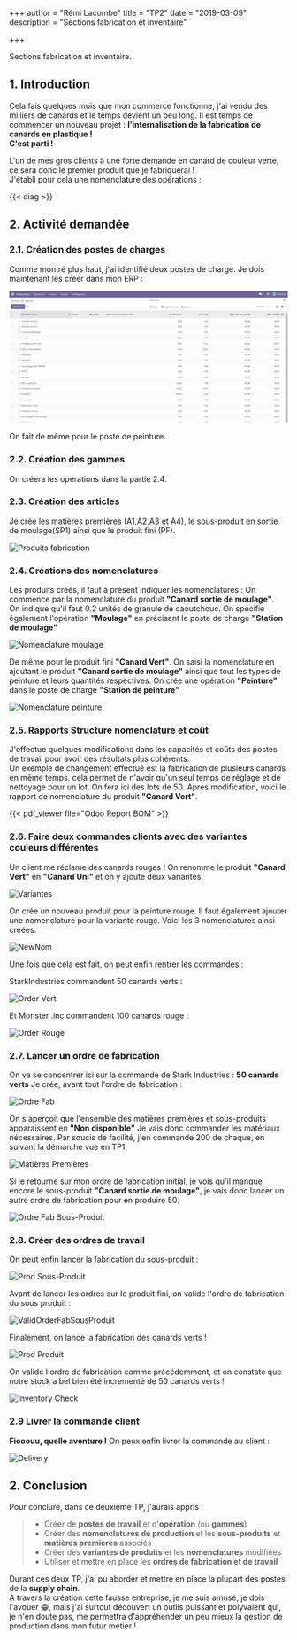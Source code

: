 +++
author = "Rémi Lacombe"
title = "TP2"
date = "2019-03-09"
description = "Sections fabrication et inventaire"

+++

Sections fabrication et inventaire.
<!--more-->

## 1. Introduction

Cela fais quelques mois que mon commerce fonctionne, j'ai vendu des milliers de canards et le temps devient un peu long. Il est temps de commencer un nouveau projet : **l'internalisation de la fabrication de canards en plastique !**  
**C'est parti !**

L'un de mes gros clients à une forte demande en canard de couleur verte, ce sera donc le premier produit que je fabriquerai !  
J'établi pour cela une nomenclature des opérations :  

{{< diag >}}

## 2. Activité demandée

### 2.1. Création des postes de charges

Comme montré plus haut, j'ai identifié deux postes de charge. Je dois maintenant les créer dans mon ERP :

![Poste de moulage](././PosteDeTravail.gif)

On fait de même pour le poste de peinture.

### 2.2. Création des gammes

On créera les opérations dans la partie 2.4.

### 2.3. Création des articles

Je crée les matières premières (A1,A2,A3 et A4), le sous-produit en sortie de moulage(SP1) ainsi que le produit fini (PF).

![Produits fabrication](/ProduitsFabrication.gif)

### 2.4. Créations des nomenclatures

Les produits créés, il faut à présent indiquer les nomenclatures :
On commence par la nomenclature du produit **"Canard sortie de moulage"**.  
On indique qu'il faut 0.2 unités de granule de caoutchouc. On spécifie également l'opération **"Moulage"** en précisant le poste de charge **"Station de moulage"**

![Nomenclature moulage](/NomMoulage.gif)

De même pour le produit fini **"Canard Vert"**. On saisi la nomenclature en ajoutant le produit **"Canard sortie de moulage"** ainsi que tout les types de peinture et leurs quantités respectives. On crée une opération **"Peinture"** dans le poste de charge **"Station de peinture"**

![Nomenclature peinture](/NomPeinture.gif)

### 2.5. Rapports Structure nomenclature et coût

J'effectue quelques modifications dans les capacités et coûts des postes de travail pour avoir des résultats plus cohérents.  
Un exemple de changement effectué est la fabrication de plusieurs canards en même temps, cela permet de n'avoir qu'un seul temps de réglage et de nettoyage pour un lot. On fera ici des lots de 50.
Après modification, voici le rapport de nomenclature du produit **"Canard Vert"**.

{{< pdf_viewer file="Odoo Report BOM" >}}

### 2.6. Faire deux commandes clients avec des variantes couleurs différentes

Un client me réclame des canards rouges !
On renomme le produit **"Canard Vert"** en **"Canard Uni"** et on y ajoute deux variantes.

![Variantes](/Variantes.gif)

On crée un nouveau produit pour la peinture rouge. Il faut également ajouter une nomenclature pour la variante rouge. Voici les 3 nomenclatures ainsi créées.

![NewNom](/NewNom.gif)

Une fois que cela est fait, on peut enfin rentrer les commandes :

StarkIndustries commandent 50 canards verts :

![Order Vert](/OrderVert.gif)

Et Monster .inc commandent 100 canards rouge :

![Order Rouge](/OrderRouge.gif)

### 2.7. Lancer un ordre de fabrication

On va se concentrer ici sur la commande de Stark Industries : **50 canards verts**
Je crée, avant tout l'ordre de fabrication :

![Ordre Fab](/OrderFab.gif)

On s'aperçoit que l'ensemble des matières premières et sous-produits apparaissent en **"Non disponible"**
Je vais donc commander les matériaux nécessaires. Par soucis de facilité, j'en commande 200 de chaque, en suivant la démarche vue en TP1.

![Matières Premières](/RawMaterials.gif)

Si je retourne sur mon ordre de fabrication initial, je vois qu'il manque encore le sous-produit **"Canard sortie de moulage"**, je vais donc lancer un autre ordre de fabrication pour en produire 50.

![Ordre Fab Sous-Produit](/OrderFabSousProduit.gif)

### 2.8. Créer des ordres de travail

On peut enfin lancer la fabrication du sous-produit :

![Prod Sous-Produit](/ProdSousProduit.gif)

Avant de lancer les ordres sur le produit fini, on valide l'ordre de fabrication du sous produit :

![ValidOrderFabSousProduit](/ValidOrderFabSousProduit.gif)

Finalement, on lance la fabrication des canards verts !

![Prod Produit](/ProdProduit.gif)

On valide l'ordre de fabrication comme précédemment, et on constate que notre stock a bel bien été incrementé de 50 canards verts !

![Inventory Check](/InventoryCheck.gif)

### 2.9 Livrer la commande client

**Fiooouu, quelle aventure !** On peux enfin livrer la commande au client :

![Delivery](/Delivery.gif)

## 2. Conclusion

Pour conclure, dans ce deuxième TP, j'aurais appris :

>- Créer de **postes de travail** et d'**opération** (ou **gammes**)
>- Créer des **nomenclatures de production** et les **sous-produits** et **matières premières** associés
>- Créer des **variantes de produits** et les **nomenclatures** modifiées
>- Utiliser et mettre en place les **ordres de fabrication et de travail**

Durant ces deux TP, j'ai pu aborder et mettre en place la plupart des postes de la **supply chain**.  
A travers la création cette fausse entreprise, je me suis amusé, je dois l'avouer 😁, mais j'ai surtout découvert un outils puissant et polyvalent qui, je n'en doute pas, me permettra d'appréhender un peu mieux la gestion de production dans mon futur métier !
